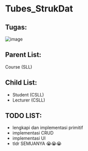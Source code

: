 # Tubes_StrukDat
## Tugas:
![image](https://github.com/Hendrock/Tubes_StrukDat/assets/107454519/42b3baaf-9a22-4c6f-ad6b-a66d249316ca)

## Parent List:
Course (SLL)

## Child List:
- Student (CSLL)
- Lecturer (CSLL)

## TODO LIST:
- lengkapi dan implementasi primitif
- implementasi CRUD
- implementasi UI
- tldr SEMUANYA 😭😭😭
